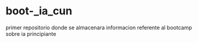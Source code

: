 # boot-_ia_cun
primer repositorio donde se almacenara informacion referente al bootcamp sobre ia principiante
